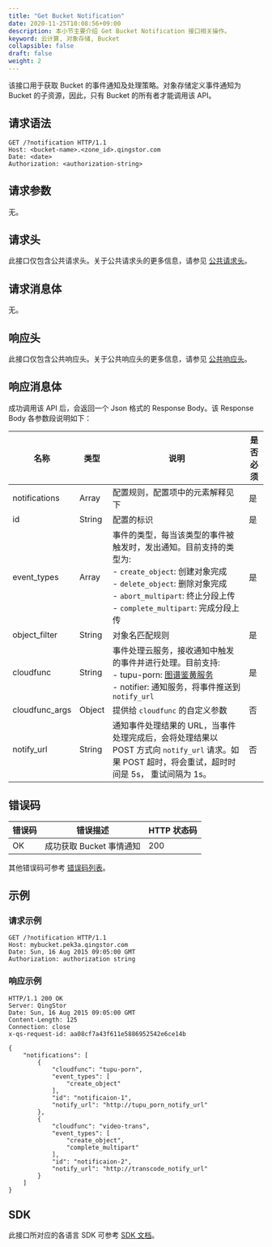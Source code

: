 ```yaml
---
title: "Get Bucket Notification"
date: 2020-11-25T10:08:56+09:00
description: 本小节主要介绍 Get Bucket Notification 接口相关操作。
keyword: 云计算, 对象存储, Bucket
collapsible: false
draft: false
weight: 2
---
```


该接口用于获取 Bucket 的事件通知及处理策略。对象存储定义事件通知为 Bucket 的子资源，因此，只有 Bucket 的所有者才能调用该 API。


## 请求语法

```http
GET /?notification HTTP/1.1
Host: <bucket-name>.<zone_id>.qingstor.com
Date: <date>
Authorization: <authorization-string>
```

## 请求参数

无。

## 请求头

此接口仅包含公共请求头。关于公共请求头的更多信息，请参见 [公共请求头](/storage/object-storage/api/common_header/#请求头字段-request-header)。

## 请求消息体

无。

## 响应头

此接口仅包含公共响应头。关于公共响应头的更多信息，请参见 [公共响应头](/storage/object-storage/api/common_header/#响应头字段-response-header)。

## 响应消息体

成功调用该 API 后，会返回一个 Json 格式的 Response Body。该 Response Body 各参数段说明如下：

| 名称 | 类型 | 说明 | 是否必须 |
| - | - | - | - |
| notifications | Array | 配置规则，配置项中的元素解释见下 |  是 |
| id | String | 配置的标识 | 是 |
| event_types | Array | 事件的类型，每当该类型的事件被触发时，发出通知。目前支持的类型为: <br> - `create_object`: 创建对象完成 <br> - `delete_object`: 删除对象完成 <br> - `abort_multipart`: 终止分段上传 <br> - `complete_multipart`: 完成分段上传 | 是 |
| object_filter | String | 对象名匹配规则 | 是 |
| cloudfunc | String | 事件处理云服务，接收通知中触发的事件并进行处理。目前支持: <br> - tupu-porn: [图谱鉴黄服务](/storage/object-storage/manual/console/data_process/tupu_porn/) <br> - notifier: 通知服务，将事件推送到 `notify_url` | 是 |
| cloudfunc_args | Object | 提供给 `cloudfunc` 的自定义参数 | 否 |
| notify_url | String | 通知事件处理结果的 URL，当事件处理完成后，会将处理结果以 POST 方式向 `notify_url` 请求。如果 POST 超时，将会重试，超时时间是 5s， 重试间隔为 1s。| 否 |

## 错误码

| 错误码 | 错误描述 | HTTP 状态码 |
| --- | --- | --- |
| OK | 成功获取 Bucket 事情通知 | 200 |

其他错误码可参考 [错误码列表](/storage/object-storage/api/error_code/#错误码列表)。

## 示例

### 请求示例

```http
GET /?notification HTTP/1.1
Host: mybucket.pek3a.qingstor.com
Date: Sun, 16 Aug 2015 09:05:00 GMT
Authorization: authorization string
```

### 响应示例

```http
HTTP/1.1 200 OK
Server: QingStor
Date: Sun, 16 Aug 2015 09:05:00 GMT
Content-Length: 125
Connection: close
x-qs-request-id: aa08cf7a43f611e5886952542e6ce14b

{
    "notifications": [
        {
            "cloudfunc": "tupu-porn",
            "event_types": [
                "create_object"
            ],
            "id": "notificaion-1",
            "notify_url": "http://tupu_porn_notify_url"
        },
        {
            "cloudfunc": "video-trans",
            "event_types": [
                "create_object",
                "complete_multipart"
            ],
            "id": "notificaion-2",
            "notify_url": "http://transcode_notify_url"
        }
    ]
}
```

## SDK

此接口所对应的各语言 SDK 可参考 [SDK 文档](/storage/object-storage/sdk/)。